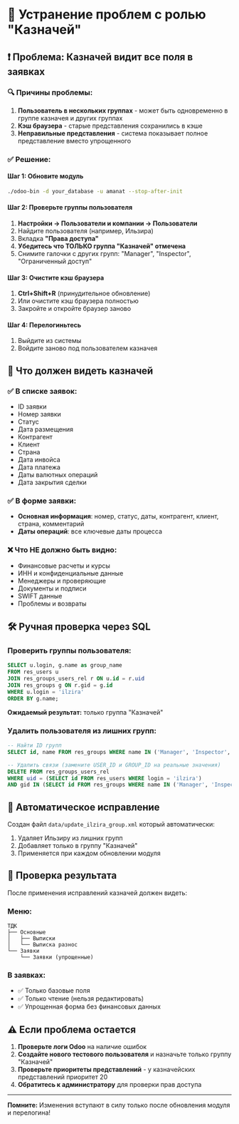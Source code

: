 # 🔧 Устранение проблем с ролью "Казначей"

## ❗ Проблема: Казначей видит все поля в заявках

### 🔍 Причины проблемы:
1. **Пользователь в нескольких группах** - может быть одновременно в группе казначея и других группах
2. **Кэш браузера** - старые представления сохранились в кэше
3. **Неправильные представления** - система показывает полное представление вместо упрощенного

### ✅ Решение:

#### Шаг 1: Обновите модуль
```bash
./odoo-bin -d your_database -u amanat --stop-after-init
```

#### Шаг 2: Проверьте группы пользователя
1. **Настройки → Пользователи и компании → Пользователи**
2. Найдите пользователя (например, Ильзира)
3. Вкладка **"Права доступа"**
4. **Убедитесь что ТОЛЬКО группа "Казначей" отмечена**
5. Снимите галочки с других групп: "Manager", "Inspector", "Ограниченный доступ"

#### Шаг 3: Очистите кэш браузера
1. **Ctrl+Shift+R** (принудительное обновление)
2. Или очистите кэш браузера полностью
3. Закройте и откройте браузер заново

#### Шаг 4: Перелогиньтесь
1. Выйдите из системы
2. Войдите заново под пользователем казначея

## 🎯 Что должен видеть казначей

### ✅ В списке заявок:
- ID заявки
- Номер заявки  
- Статус
- Дата размещения
- Контрагент
- Клиент
- Страна
- Дата инвойса
- Дата платежа
- Даты валютных операций
- Дата закрытия сделки

### ✅ В форме заявки:
- **Основная информация**: номер, статус, даты, контрагент, клиент, страна, комментарий
- **Даты операций**: все ключевые даты процесса

### ❌ Что НЕ должно быть видно:
- Финансовые расчеты и курсы
- ИНН и конфиденциальные данные
- Менеджеры и проверяющие
- Документы и подписи
- SWIFT данные
- Проблемы и возвраты

## 🛠️ Ручная проверка через SQL

### Проверить группы пользователя:
```sql
SELECT u.login, g.name as group_name
FROM res_users u 
JOIN res_groups_users_rel r ON u.id = r.uid 
JOIN res_groups g ON r.gid = g.id 
WHERE u.login = 'ilzira'
ORDER BY g.name;
```

**Ожидаемый результат:** только группа "Казначей"

### Удалить пользователя из лишних групп:
```sql
-- Найти ID групп
SELECT id, name FROM res_groups WHERE name IN ('Manager', 'Inspector', 'Ограниченный доступ к заявкам');

-- Удалить связи (замените USER_ID и GROUP_ID на реальные значения)
DELETE FROM res_groups_users_rel 
WHERE uid = (SELECT id FROM res_users WHERE login = 'ilzira')
AND gid IN (SELECT id FROM res_groups WHERE name IN ('Manager', 'Inspector', 'Ограниченный доступ к заявкам'));
```

## 🔄 Автоматическое исправление

Создан файл `data/update_ilzira_group.xml` который автоматически:
1. Удаляет Ильзиру из лишних групп
2. Добавляет только в группу "Казначей"
3. Применяется при каждом обновлении модуля

## 📱 Проверка результата

После применения исправлений казначей должен видеть:

### Меню:
```
ТДК
├── Основные
│   ├── Выписки
│   └── Выписка разнос  
└── Заявки
    └── Заявки (упрощенные)
```

### В заявках:
- ✅ Только базовые поля
- ✅ Только чтение (нельзя редактировать)
- ✅ Упрощенная форма без финансовых данных

## ⚠️ Если проблема остается

1. **Проверьте логи Odoo** на наличие ошибок
2. **Создайте нового тестового пользователя** и назначьте только группу "Казначей"
3. **Проверьте приоритеты представлений** - у казначейских представлений приоритет 20
4. **Обратитесь к администратору** для проверки прав доступа

---

**Помните:** Изменения вступают в силу только после обновления модуля и перелогина! 